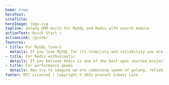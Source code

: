 ```yaml
---
home: true
heroText:  
siteTitle: 
heroImage: logo.svg
tagline: Golang ORM build for MySQL and Redis with search module
actionText: Quick Start →
actionLink: /guide/
features:
- title: For MySQL lovers
  details: If you love MySQL for its stability and reliability you are in right place. Our ORM is designed to use MySQL in most optimal way.  
- title: For Redis enthusiastic
  details: If you believe Redis is one of the best open sourced project providing top edge performance then this ORM is for you. 
- title: For performance geeks
  details: Now try to imagine we are combining speed of golang, reliability of MySQL and performance of Redis with search module. Perfect match right? Try it out! 
footer: MIT Licensed | Copyright © 2021-present Łukasz Lato
---
```


